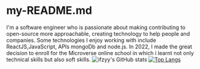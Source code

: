# my-README.md
I'm a software engineer who is passionate about making contributing to open-source more approachable, creating technology to help people and companies.  Some technologies I enjoy working with include ReactJS,JavaScript, APIs  mongoDb and node.js. In 2022, I made the great decision to enroll for the Microverse online school in which i learnt not only technical skills but also soft skills.
![ifzyy's GitHub stats](https://github-readme-stats.vercel.app/api?username=ifzyy&show_icons=true&theme=dark)
[![Top Langs](https://github-readme-stats.vercel.app/api/top-langs/?username=ifzyy&layout=compact)](https://github.com/ifzyy/github-readme-stats)

